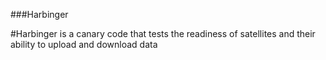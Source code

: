 ###Harbinger

#Harbinger is a canary code that tests the readiness of satellites and their ability to upload and download data
